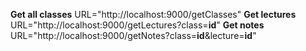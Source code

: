**Get all classes**
URL="http://localhost:9000/getClasses"
**Get lectures**
URL="http://localhost:9000/getLectures?class=<b>id</b>"
**Get notes**
URL="http://localhost:9000/getNotes?class=<b>id</b>&lecture=<b>id</b>"
